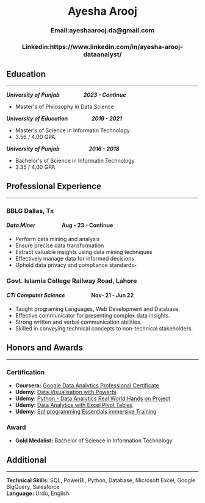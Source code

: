 <H1 style="text-align: center;">Ayesha Arooj</H1>

<H3 style="text-align: center;">Email:ayeshaarooj.da@gmail.com</H3>

<H3 style="text-align: center;">Linkedin:<a>https://www.linkedin.com/in/ayesha-arooj-dataanalyst/</a></H3>

## Education
-------------------------------------------------------------------------------------------------------------------------------

<h4 style="font-style: italic; flex: 1;text-align: left; margin: 0;">University of Punjab &emsp;&emsp;&emsp;&emsp; 2023 - Continue</h4>

- Master's of Philosophy in Data Science

<h4 style="font-style: italic; flex: 1;text-align: left; margin: 0;">University of Education &emsp;&emsp;&emsp;&emsp; 2019 - 2021</h4>

- Master's of Science in Informatin Technology
- 3.56 / 4.00 GPA

<h4 style="font-style: italic; flex: 1;text-align: left; margin: 0;">University of Punjab &emsp;&emsp;&emsp;&emsp;&emsp; 2016 - 2018</h4>

- Bachelor's of Science in Informatin Technology
- 3.35 / 4.00 GPA

## Professional Experience
-------------------------------------

### BBLG Dallas, Tx

#### *Data Miner* &emsp; &emsp; &emsp;&emsp;  Aug - 23 - Continue

- Perform data mining and analysis
- Ensure precise data transformation
- Extract valuable insights using data mining techniques
- Effectively manage data for informed decisions
- Uphold data privacy and compliance standards- 

### Govt. Islamia College Railway Road, Lahore

#### *CTI Computer Science* &emsp; &emsp; &emsp;&emsp;  Nov- 21 - Jun 22

- Taught programing Languages, Web Development and Database. 
- Effective communicator for presenting complex data insights.
- Strong written and verbal communication abilities.
- Skilled in conveying technical concepts to non-technical stakeholders.

## Honors and Awards
______________________________________________________________________________________________________________________________

### Certification

- **Coursera:** [Google Data Analytics Professional Certificate](https://www.coursera.org/account/accomplishments/specialization/certificate/YLCYADKEN9BZ)
- **Udemy:** [Data Visualisation with Powerbi](https://www.udemy.com/certificate/UC-ec909a3c-0acb-4175-b2ae-6b69b16f3ce8/)
- **Udemy:** [Python - Data Analytics Real World Hands on Project](https://www.udemy.com/certificate/UC-5093f4a6-a383-4f8a-89c5-c8f09f6393de/)
- **Udemy:** [Data Analytics with Excel Pivot Tables](https://www.udemy.com/certificate/UC-d3319b58-71d0-43fc-96a8-d5d34371bac7/)
- **Udemy:** [Sql programming Essentials immersive Training](https://www.udemy.com/certificate/UC-681b7ac8-e3b7-47bc-b1a4-10cf7fcfa098/)


### Award

- **Gold Medalist:** Bachelor of Science in Information Technology

## Additional
------------------------------------------------------------------------------------------------------------------------------

**Technical Skills:** SQL, PowerBI, Python, Database, Microsoft Excel, Google BigQuery, Salesforce\
**Language:** Urdu, English
